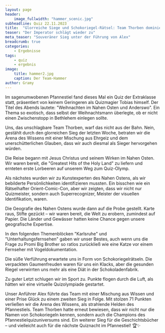 ```yaml
---
layout: page
header:
    image_fullwidth: "hammer_scenic.jpg"
subheadline: Quiz 22.11.2023
title:  "Glorreiche Siege und Schokoriegel-Rätsel: Team Thorben dominiert das Pfannestiel-Quizuniversum!"
teaser: "Der Imperator schlägt wieder zu"
meta_teaser: "Souveräner Sieg unter der Führung von Alex"
breadcrumb: true
categories:
    - Ergebnisse
tags:
    - quiz
    - ergebnis
image:
    title: hammer2.jpg
    caption: Der Team-Hammer
author: Gramy
---
```


Im sagenumwobenen Pfannestiel fand dieses Mal ein Quiz der Extraklasse statt, präsentiert von keinem Geringeren als Quizmagier Tobias himself. 
Der Titel des Abends lautete: "Weihnachten im Nahen Osten und Anderswo". 
Ein Thema so exotisch, dass selbst der Weihnachtsmann überlegte, ob er nicht einen Zwischenstopp in Bethlehem einlegen sollte.

Uns, das unschlagbare Team Thorben, warf das nicht aus der Bahn. Nein, gestählt durch den glorreichen Sieg der letzten Woche, betraten wir die Arena des Wissens mit einer Mischung aus Ehrgeiz und dem unerschütterlichen Glauben, dass wir auch diesmal als Sieger hervorgehen würden.

Die Reise begann mit Jesus Christus und seinem Wirken im Nahen Osten. 
Wir waren bereit, die "Greatest Hits of the Holy Land" zu liefern und ernteten erste Lorbeeren auf unserem Weg zum Quiz-Olymp.

Als nächstes wurden wir zu Kunstexperten des Nahen Ostens, als wir bebilderte Persönlichkeiten identifizieren mussten. 
Ein bisschen wie ein Rätselhafter Orient-Comic-Con, aber wir zeigten, dass wir nicht nur Quizmeister, sondern auch Superrecognizer, Meister der visuellen Identifikation, waren.

Die Geografie des Nahen Ostens wurde dann auf die Probe gestellt. 
Karte raus, Stifte gezückt – wir waren bereit, die Welt zu erobern, zumindest auf Papier. 
Die Länder und Gewässer hatten keine Chance gegen unsere geografische Expertise.

In den folgenden Themenblöcken "Karlsruhe" und "Unterhaltungsfernsehen" gaben wir unser Bestes, auch wenn uns die Frage zu Promi Big Brother so ratlos zurückließ wie eine Katze vor einem Fernseher mit Vogeldokumentation.

Die süße Verführung erwartete uns in Form von Schokoriegelrätseln. 
Die verpackten Gaumenfreuden waren für uns ein Klacks, aber die gesunden Riegel verwirrten uns mehr als eine Diät in der Schokoladenfabrik.

Zu guter Letzt schlugen wir im Sport zu. Punkte flogen durch die Luft, als hätten wir eine virtuelle Quizolympiade gestartet. 

Unser Anführer Alex führte das Team mit einer Mischung aus Wissen und einer Prise Glück zu einem zweiten Sieg in Folge.
Mit stolzen 71 Punkten verließen wir die Arena des Wissens, als strahlende Helden des Pfannestiels. 
Team Thorben hatte erneut bewiesen, dass wir nicht nur die Namen von Schokoriegeln kennen, sondern auch die Champions des Pfannestielquizuniversums sind. 
Ein weiterer Sieg für die Geschichtsbücher – und vielleicht auch für die nächste Quiznacht im Pfannestiel! 🏆✨

